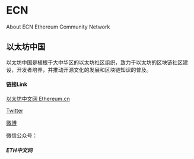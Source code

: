 # ECN
About ECN
Ethereum Community Network
## 以太坊中国
以太坊中国是植根于大中华区的以太坊社区组织，致力于以太坊的区块链社区建设，开发者培养，并推动开源文化的发展和区块链知识的普及。












#### 链接Link

[以太坊中文网 Ethereum.cn](https://ethereum.cn)

[Twitter](https://twitter.com/Ethereum_CN)

[微博](https://weibo.com/EthereumCN)

微信公众号： 
##### ETH中文网




